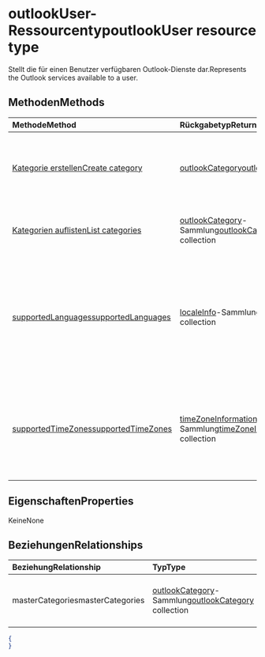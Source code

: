 # <a name="outlookuser-resource-type"></a><span data-ttu-id="6f49f-101">outlookUser-Ressourcentyp</span><span class="sxs-lookup"><span data-stu-id="6f49f-101">outlookUser resource type</span></span>


<span data-ttu-id="6f49f-102">Stellt die für einen Benutzer verfügbaren Outlook-Dienste dar.</span><span class="sxs-lookup"><span data-stu-id="6f49f-102">Represents the Outlook services available to a user.</span></span>


## <a name="methods"></a><span data-ttu-id="6f49f-103">Methoden</span><span class="sxs-lookup"><span data-stu-id="6f49f-103">Methods</span></span>

| <span data-ttu-id="6f49f-104">Methode</span><span class="sxs-lookup"><span data-stu-id="6f49f-104">Method</span></span>           | <span data-ttu-id="6f49f-105">Rückgabetyp</span><span class="sxs-lookup"><span data-stu-id="6f49f-105">Return Type</span></span>    |<span data-ttu-id="6f49f-106">Beschreibung</span><span class="sxs-lookup"><span data-stu-id="6f49f-106">Description</span></span>|
|:---------------|:--------|:----------|
|[<span data-ttu-id="6f49f-107">Kategorie erstellen</span><span class="sxs-lookup"><span data-stu-id="6f49f-107">Create category</span></span>](../api/outlookuser_post_mastercategories.md) | [<span data-ttu-id="6f49f-108">outlookCategory</span><span class="sxs-lookup"><span data-stu-id="6f49f-108">outlookCategory</span></span>](outlookcategory.md) |<span data-ttu-id="6f49f-109">Erstellen eines **outlookCategory**-Objekts in der Masterliste von Kategorien.</span><span class="sxs-lookup"><span data-stu-id="6f49f-109">Create an **outlookCategory** object in the user's master list of categories.</span></span>|
|[<span data-ttu-id="6f49f-110">Kategorien auflisten</span><span class="sxs-lookup"><span data-stu-id="6f49f-110">List categories</span></span>](../api/outlookuser_list_mastercategories.md) | <span data-ttu-id="6f49f-111">[outlookCategory](outlookcategory.md)-Sammlung</span><span class="sxs-lookup"><span data-stu-id="6f49f-111">[outlookCategory](outlookcategory.md) collection</span></span> |<span data-ttu-id="6f49f-112">Ruft alle Kategorien ab, die für den Benutzer definiert wurden.</span><span class="sxs-lookup"><span data-stu-id="6f49f-112">Get all the categories that have been defined for the user.</span></span>|
|[<span data-ttu-id="6f49f-113">supportedLanguages</span><span class="sxs-lookup"><span data-stu-id="6f49f-113">supportedLanguages</span></span>](../api/outlookuser_supportedlanguages.md) | <span data-ttu-id="6f49f-114">[localeInfo](localeinfo.md)-Sammlung</span><span class="sxs-lookup"><span data-stu-id="6f49f-114">[localeInfo](localeinfo.md) collection</span></span> | <span data-ttu-id="6f49f-115">Abrufen der Liste von Gebietsschemas und Sprachen, die für den Benutzer unterstützt werden, wie auf dem Postfachserver des Benutzers konfiguriert.</span><span class="sxs-lookup"><span data-stu-id="6f49f-115">Get the list of locales and languages that is supported for the user, as configured on the user's mailbox server.</span></span> |
|[<span data-ttu-id="6f49f-116">supportedTimeZones</span><span class="sxs-lookup"><span data-stu-id="6f49f-116">supportedTimeZones</span></span>](../api/outlookuser_supportedtimezones.md) | <span data-ttu-id="6f49f-117">[timeZoneInformation](timezoneinformation.md)-Sammlung</span><span class="sxs-lookup"><span data-stu-id="6f49f-117">[timeZoneInformation](timezoneinformation.md) collection</span></span> | <span data-ttu-id="6f49f-118">Abrufen der Liste von Zeitzonen, die für den Benutzer unterstützt werden, wie auf dem Postfachserver des Benutzers konfiguriert.</span><span class="sxs-lookup"><span data-stu-id="6f49f-118">Get the list of time zones that is supported for the user, as configured on the user's mailbox server.</span></span> |


## <a name="properties"></a><span data-ttu-id="6f49f-119">Eigenschaften</span><span class="sxs-lookup"><span data-stu-id="6f49f-119">Properties</span></span>
<span data-ttu-id="6f49f-120">Keine</span><span class="sxs-lookup"><span data-stu-id="6f49f-120">None</span></span>

## <a name="relationships"></a><span data-ttu-id="6f49f-121">Beziehungen</span><span class="sxs-lookup"><span data-stu-id="6f49f-121">Relationships</span></span>
| <span data-ttu-id="6f49f-122">Beziehung</span><span class="sxs-lookup"><span data-stu-id="6f49f-122">Relationship</span></span> | <span data-ttu-id="6f49f-123">Typ</span><span class="sxs-lookup"><span data-stu-id="6f49f-123">Type</span></span>   |<span data-ttu-id="6f49f-124">Beschreibung</span><span class="sxs-lookup"><span data-stu-id="6f49f-124">Description</span></span>|
|:---------------|:--------|:----------|
|<span data-ttu-id="6f49f-125">masterCategories</span><span class="sxs-lookup"><span data-stu-id="6f49f-125">masterCategories</span></span>|<span data-ttu-id="6f49f-126">[outlookCategory](../resources/outlookCategory.md)-Sammlung</span><span class="sxs-lookup"><span data-stu-id="6f49f-126">[outlookCategory](../resources/outlookCategory.md) collection</span></span>| <span data-ttu-id="6f49f-127">Eine Liste von Kategorien, die für den Benutzer definiert sind.</span><span class="sxs-lookup"><span data-stu-id="6f49f-127">A list of categories defined for the user.</span></span> | 

<!--{
  "blockType": "resource",
  "baseType": "microsoft.graph.entity",
  "@odata.type": "microsoft.graph.outlookUser",
  "@odata.annotations": [
    {
      "property": "masterCategories",
      "capabilities": {
        "changeTracking": false,
        "expandable": false,
        "searchable": false
      }
    }
  ]
}-->
```json
{
}
```

<!-- uuid: 8fcb5dbc-d5aa-4681-8e31-b001d5168d79
2015-10-25 14:57:30 UTC -->
<!-- {
  "type": "#page.annotation",
  "description": "outlookUser resource",
  "keywords": "",
  "section": "documentation",
  "tocPath": ""
}-->